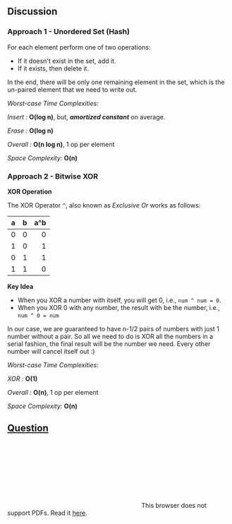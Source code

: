 ## Discussion

### Approach 1 - Unordered Set (Hash)
For each element perform one of two operations:
* If it doesn't exist in the set, add it.
* If it exists, then delete it.

In the end, there will be only one remaining element in the set, which is the un-paired element that we need to write out.

*Worst-case Time Complexities:*

*Insert :* **O(log n)**, but, __*amortized constant*__ on average.

*Erase :* **O(log n)**

*Overall :* **O(n log n)**, 1 op per element

*Space Complexity:* **O(n)**

### Approach 2 - Bitwise XOR

**XOR Operation**

The XOR Operator `^`, also known as *Exclusive Or* works as follows:

|a|b|a^b|
|--|:--:|---:|
|0|0|0|
|1|0|1|
|0|1|1|
|1|1|0|

**Key Idea**

* When you XOR a number with itself, you will get 0, i.e., `num ^ num = 0`.
* When you XOR 0 with any number, the result with be the number, i.e., `num ^ 0 = num`

In our case, we are guaranteed to have n-1/2 pairs of numbers with just 1 number without a pair. So all we need to do is XOR all the numbers in a serial fashion, the final result will be the number we need. Every other number will cancel itself out :)

*Worst-case Time Complexities:*

*XOR :* **O(1)**

*Overall :* **O(n)**, 1 op per element

*Space Complexity:* **O(n)**

## [Question](Question.pdf)
<object data="Question.pdf" type="application/pdf" width="700px" height="700px">    
    <embed src="Question.pdf">
        This browser does not support PDFs. Read it <a href="Question.pdf">here</a>.</p>
    </embed>
</object>
